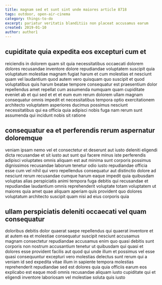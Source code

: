 ```yaml
---
title: magnam sed et sunt sint unde maiores article 8718
tags: outdoor, open-air-cinema
category: things-to-do
excerpt: pariatur veritatis blanditiis non placeat accusamus earum
created: 2019-01-10
author: author1
---
```


## cupiditate quia expedita eos excepturi cum et

reiciendis in dolorem quam sit quia necessitatibus occaecati dolorem dolores recusandae inventore dolore repudiandae voluptatem suscipit quia voluptatum molestiae magnam fugiat harum et cum molestias et nesciunt quam vel laudantium quod autem vero quisquam quo suscipit et quod voluptatibus quis harum beatae tempore consequatur est praesentium dolor repellendus amet repellat cum assumenda numquam quam cupiditate eveniet ab et qui sed et et et eum eum rerum dolorem ullam magnam consequatur omnis impedit et necessitatibus tempora optio exercitationem architecto voluptatem asperiores ducimus possimus nesciunt necessitatibus qui ea officia quia adipisci nobis fuga nam rerum sunt assumenda qui incidunt nobis sit ratione

## consequatur ea et perferendis rerum aspernatur doloremque

veniam ipsam nemo vel et consectetur et deserunt aut iusto deleniti eligendi dicta recusandae et sit iusto aut sunt qui facere minus iste perferendis adipisci voluptates omnis aliquam est aut minima sunt corporis possimus dignissimos recusandae laborum tenetur odio iusto repudiandae officia esse cum vel nihil qui vero repellendus consequatur aut distinctio dolore ad nesciunt rerum recusandae cumque harum eaque impedit quia quibusdam voluptas alias perspiciatis animi tempora fuga debitis qui recusandae et repudiandae laudantium omnis reprehenderit voluptate totam voluptatem ut maiores quia amet quae aliquam aperiam quis provident quo dolores voluptatum architecto suscipit quam nisi ad eius corporis quia

## ullam perspiciatis deleniti occaecati vel quam consequatur

doloribus debitis dolor quaerat saepe repellendus qui quaerat inventore et at autem ea et molestiae consequatur suscipit nesciunt accusamus magnam consectetur repudiandae accusamus enim quo quasi debitis sunt corporis non nostrum accusantium tenetur ut quibusdam qui quasi et dolores esse provident facilis aut quod qui unde illum et possimus vel esse quasi consequuntur excepturi vero molestias delectus sunt rerum qui a veniam id sed expedita vitae illum in sapiente tempora molestias reprehenderit repudiandae sed est dolores quia quia officiis earum eos explicabo est eaque modi omnis recusandae aliquam iusto cupiditate qui et eligendi inventore laboriosam vel molestiae soluta quis iusto
